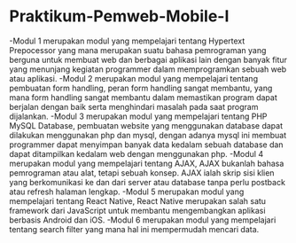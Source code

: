 # Praktikum-Pemweb-Mobile-I
-Modul 1 merupakan modul yang mempelajari tentang Hypertext Prepocessor yang mana merupakan suatu bahasa pemrograman yang berguna untuk membuat web dan berbagai aplikasi lain dengan banyak fitur yang menunjang kegiatan programmer dalam memprogramkan sebuah web atau aplikasi. 
-Modul 2 merupakan modul yang mempelajari tentang pembuatan form handling, peran form handling sangat membantu, yang mana form handling sangat membantu dalam memastikan program dapat berjalan dengan baik serta menghindari masalah pada saat program dijalankan.
-Modul 3 merupakan modul yang mempelajari tentang PHP MySQL Database, pembuatan website yang menggunakan database dapat dilakukan menggunakan php dan mysql, dengan adanya mysql ini membuat programmer dapat menyimpan banyak data kedalam sebuah database dan dapat ditampilkan kedalam web dengan menggunakan php.
-Modul 4 merupakan modul yang mempelajari tentang AJAX, AJAX bukanlah bahasa pemrograman atau alat, tetapi sebuah konsep. AJAX ialah skrip sisi klien yang berkomunikasi ke dan dari server atau database tanpa perlu postback atau refresh halaman lengkap. 
-Modul 5 merupakan modul yang mempelajari tentang React Native, React Native merupakan salah satu framework dari JavaScript untuk membantu mengembangkan aplikasi berbasis Android dan iOS.
-Modul 6 merupakan modul yang mempelajari tentang search filter yang mana hal ini mempermudah mencari data.
